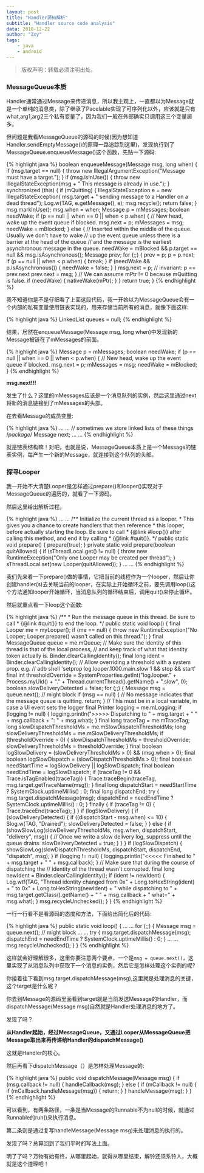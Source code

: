 ```yaml
---
layout: post
title: "Handler源码解析"
subtitle: "Handler source code analysis"
data: 2018-12-22
author: "Zxy"
tags:
    - java
    - android
---
```


> 版权声明：转载必须注明出处。

### MessageQueue本质

Handler通常通过Message来传递消息，所以我主观上，一直都以为Message就是一个单纯的消息类，除了继承了Pacelable实现了可序列化以外，应该就是只有what,arg1,arg2三个私有变量了，因为我们一般在外部确实只调用这三个变量居多。

但问题是我看MessageQueue的源码的时候(因为想知道Handler.sendEmptyMessage()的原理一路追踪到这里)，发现执行到了MessageQueue.enqueueMessage()这个函数，先贴一下源码:

{% highlight java %}
boolean enqueueMessage(Message msg, long when) {
        if (msg.target == null) {
            throw new IllegalArgumentException("Message must have a target.");
        }
        if (msg.isInUse()) {
            throw new IllegalStateException(msg + " This message is already in use.");
        }
        synchronized (this) {
            if (mQuitting) {
                IllegalStateException e = new IllegalStateException(
                        msg.target + " sending message to a Handler on a dead thread");
                Log.w(TAG, e.getMessage(), e);
                msg.recycle();
                return false;
            }
            msg.markInUse();
            msg.when = when;
            Message p = mMessages;
            boolean needWake;
            if (p == null || when == 0 || when < p.when) {
                // New head, wake up the event queue if blocked.
                msg.next = p;
                mMessages = msg;
                needWake = mBlocked;
            } else {
                // Inserted within the middle of the queue.  Usually we don't have to wake
                // up the event queue unless there is a barrier at the head of the queue
                // and the message is the earliest asynchronous message in the queue.
                needWake = mBlocked && p.target == null && msg.isAsynchronous();
                Message prev;
                for (;;) {
                    prev = p;
                    p = p.next;
                    if (p == null || when < p.when) {
                        break;
                    }
                    if (needWake && p.isAsynchronous()) {
                        needWake = false;
                    }
                }
                msg.next = p; // invariant: p == prev.next
                prev.next = msg;
            }
            // We can assume mPtr != 0 because mQuitting is false.
            if (needWake) {
                nativeWake(mPtr);
            }
        }
        return true;
    }
{% endhighlight %}

我不知道你是不是仔细看了上面这段代码，我一开始以为MessageQueue会有一个内部的私有变量使用链表实现的，用来存储当前所有的消息，就像下面这样:

{% highlight java %}
LinkedList<Message> queues = null;
{% endhighlight %}

结果，居然在enqueueMessage(Message msg, long when)中发现新的Message被链在了mMessages的前面。

{% highlight java %}
Message p = mMessages;
            boolean needWake;
            if (p == null || when == 0 || when < p.when) {
                // New head, wake up the event queue if blocked.
                msg.next = p;
                mMessages = msg;
                needWake = mBlocked;
            }
{% endhighlight %}

**msg.next!!!**

发生了什么？这里的mMessages应该是一个消息队列的实例，然后这里通过next将新的消息链接到了mMessages的头部。

在去看Message的成员变量:

{% highlight java %}
	... ...
    // sometimes we store linked lists of these things
    /*package*/ Message next;
	... ...
{% endhighlight %}

就是链表结构嘛！对吧，也就是说，MessageQueue本质上是一个Message的链表实例，每产生一个新的Message，就连接到这个队列的头部。

### 探寻Looper

我一开始不大清楚Looper是怎样通过prepare()和looper()实现对于MessageQueue的遍历的，就看了一下源码。

然后这里给出解析过程。

{% highlight java %}
	... ...
	/** Initialize the current thread as a looper.
      * This gives you a chance to create handlers that then reference
      * this looper, before actually starting the loop. Be sure to call
      * {@link #loop()} after calling this method, and end it by calling
      * {@link #quit()}.
      */
    public static void prepare() {
        prepare(true);
    }
    private static void prepare(boolean quitAllowed) {
        if (sThreadLocal.get() != null) {
            throw new RuntimeException("Only one Looper may be created per thread");
        }
        sThreadLocal.set(new Looper(quitAllowed));
    }
	... ...
{% endhighlight %}

我们先来看一下prepare()做的事情，它把当前的线程作为一个looper，然后让你创建handler(s)去关联当前的looper，在实际上开始循环之前，要先调用loop()这个方法通知looper开始循环，当消息队列的循环结束后，调用quit()来停止循环。

然后就重点看一下loop这个函数:

{% highlight java %}
/**
     * Run the message queue in this thread. Be sure to call
     * {@link #quit()} to end the loop.
     */
    public static void loop() {
        final Looper me = myLooper();
        if (me == null) {
            throw new RuntimeException("No Looper; Looper.prepare() wasn't called on this thread.");
        }
        final MessageQueue queue = me.mQueue;
        // Make sure the identity of this thread is that of the local process,
        // and keep track of what that identity token actually is.
        Binder.clearCallingIdentity();
        final long ident = Binder.clearCallingIdentity();
        // Allow overriding a threshold with a system prop. e.g.
        // adb shell 'setprop log.looper.1000.main.slow 1 && stop && start'
        final int thresholdOverride =
                SystemProperties.getInt("log.looper."
                        + Process.myUid() + "."
                        + Thread.currentThread().getName()
                        + ".slow", 0);
        boolean slowDeliveryDetected = false;
        for (;;) {
            Message msg = queue.next(); // might block
            if (msg == null) {
                // No message indicates that the message queue is quitting.
                return;
            }
            // This must be in a local variable, in case a UI event sets the logger
            final Printer logging = me.mLogging;
            if (logging != null) {
                logging.println(">>>>> Dispatching to " + msg.target + " " +
                        msg.callback + ": " + msg.what);
            }
            final long traceTag = me.mTraceTag;
            long slowDispatchThresholdMs = me.mSlowDispatchThresholdMs;
            long slowDeliveryThresholdMs = me.mSlowDeliveryThresholdMs;
            if (thresholdOverride > 0) {
                slowDispatchThresholdMs = thresholdOverride;
                slowDeliveryThresholdMs = thresholdOverride;
            }
            final boolean logSlowDelivery = (slowDeliveryThresholdMs > 0) && (msg.when > 0);
            final boolean logSlowDispatch = (slowDispatchThresholdMs > 0);
            final boolean needStartTime = logSlowDelivery || logSlowDispatch;
            final boolean needEndTime = logSlowDispatch;
            if (traceTag != 0 && Trace.isTagEnabled(traceTag)) {
                Trace.traceBegin(traceTag, msg.target.getTraceName(msg));
            }
            final long dispatchStart = needStartTime ? SystemClock.uptimeMillis() : 0;
            final long dispatchEnd;
            try {
                msg.target.dispatchMessage(msg);
                dispatchEnd = needEndTime ? SystemClock.uptimeMillis() : 0;
            } finally {
                if (traceTag != 0) {
                    Trace.traceEnd(traceTag);
                }
            }
            if (logSlowDelivery) {
                if (slowDeliveryDetected) {
                    if ((dispatchStart - msg.when) <= 10) {
                        Slog.w(TAG, "Drained");
                        slowDeliveryDetected = false;
                    }
                } else {
                    if (showSlowLog(slowDeliveryThresholdMs, msg.when, dispatchStart, "delivery",
                            msg)) {
                        // Once we write a slow delivery log, suppress until the queue drains.
                        slowDeliveryDetected = true;
                    }
                }
            }
            if (logSlowDispatch) {
                showSlowLog(slowDispatchThresholdMs, dispatchStart, dispatchEnd, "dispatch", msg);
            }
            if (logging != null) {
                logging.println("<<<<< Finished to " + msg.target + " " + msg.callback);
            }
            // Make sure that during the course of dispatching the
            // identity of the thread wasn't corrupted.
            final long newIdent = Binder.clearCallingIdentity();
            if (ident != newIdent) {
                Log.wtf(TAG, "Thread identity changed from 0x"
                        + Long.toHexString(ident) + " to 0x"
                        + Long.toHexString(newIdent) + " while dispatching to "
                        + msg.target.getClass().getName() + " "
                        + msg.callback + " what=" + msg.what);
            }
            msg.recycleUnchecked();
        }
    }
{% endhighlight %}

一行一行看不是看源码的态度和方法，下面给出简化后的代码:

{% highlight java %}
    public static void loop() {
		... ...
        for (;;) {
            Message msg = queue.next(); // might block
			... ...
            try {
                msg.target.dispatchMessage(msg);
                dispatchEnd = needEndTime ? SystemClock.uptimeMillis() : 0;
            }
			... ...
			msg.recycleUnchecked();
			}
}
{% endhighlight %}

这样就会好理解很多，这里你要注意两个要点，一个是`msg = queue.next()`，这里实现了从消息队列中获取下一个消息的实例，然后它是怎样处理这个实例的呢?

你接着往下看到msg.target.dispatchMessage(msg),这里就是处理消息的关键，这个target是什么呢？

你去到Message的源码里面看到target就是当前发送Message的Handler，而dispatchMessage(Message msg)自然就是Handler处理消息的地方了。

发现了吗？

**从Handler起始，经过MessageQueue，又通过Looper从MessageQueue把Message取出来再传递给Handler的dispatchMessage()**

这就是Handler的核心。

然后再看下dispatchMessage（）是怎样处理Message的:

{% highlight java %}
    public void dispatchMessage(Message msg) {
        if (msg.callback != null) {
            handleCallback(msg);
        } else {
            if (mCallback != null) {
                if (mCallback.handleMessage(msg)) {
                    return;
                }
            }
            handleMessage(msg);
        }
    }
{% endhighlight %}

可以看到，有两条路径，一条是当Message的Runnable不为null的时候，就通过Runnable的run()来执行消息。

第二条则是通过复写handleMessage(Message msg)来处理消息的执行的。

发现了吗？总算回到了我们平时的写法上面。

明了了吗？万物有始有终，从哪里起始，就得从哪里结束，解铃还须系铃人，大概就是这个道理吧！